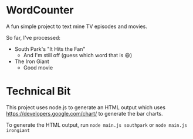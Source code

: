 # WordCounter
A fun simple project to text mine TV episodes and movies.

So far, I've processed:
* South Park's "It Hits the Fan"
	* And I'm still off (guess which word that is :laughing:)
* The Iron Giant
	* Good movie

# Technical Bit
This project uses node.js to generate an HTML output which uses https://developers.google.com/chart/ to generate the bar charts.

To generate the HTML output, run `node main.js southpark` or `node main.js irongiant`
